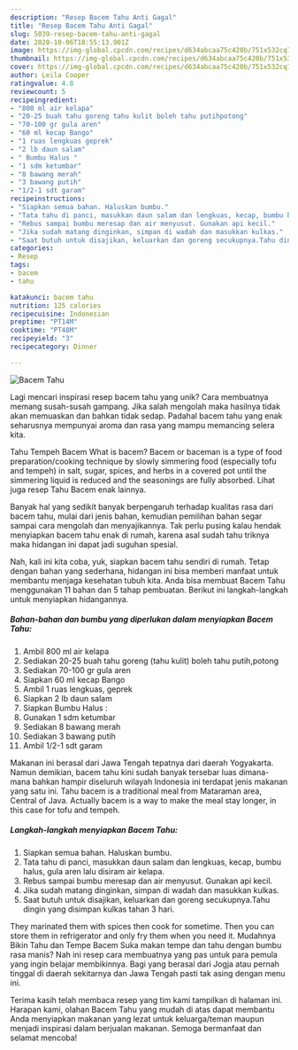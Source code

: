 ```yaml
---
description: "Resep Bacem Tahu Anti Gagal"
title: "Resep Bacem Tahu Anti Gagal"
slug: 5039-resep-bacem-tahu-anti-gagal
date: 2020-10-06T18:55:13.901Z
image: https://img-global.cpcdn.com/recipes/d634abcaa75c420b/751x532cq70/bacem-tahu-foto-resep-utama.jpg
thumbnail: https://img-global.cpcdn.com/recipes/d634abcaa75c420b/751x532cq70/bacem-tahu-foto-resep-utama.jpg
cover: https://img-global.cpcdn.com/recipes/d634abcaa75c420b/751x532cq70/bacem-tahu-foto-resep-utama.jpg
author: Leila Cooper
ratingvalue: 4.8
reviewcount: 5
recipeingredient:
- "800 ml air kelapa"
- "20-25 buah tahu goreng tahu kulit boleh tahu putihpotong"
- "70-100 gr gula aren"
- "60 ml kecap Bango"
- "1 ruas lengkuas geprek"
- "2 lb daun salam"
- " Bumbu Halus "
- "1 sdm ketumbar"
- "8 bawang merah"
- "3 bawang putih"
- "1/2-1 sdt garam"
recipeinstructions:
- "Siapkan semua bahan. Haluskan bumbu."
- "Tata tahu di panci, masukkan daun salam dan lengkuas, kecap, bumbu halus, gula aren lalu disiram air kelapa."
- "Rebus sampai bumbu meresap dan air menyusut. Gunakan api kecil."
- "Jika sudah matang dinginkan, simpan di wadah dan masukkan kulkas."
- "Saat butuh untuk disajikan, keluarkan dan goreng secukupnya.Tahu dingin yang disimpan kulkas tahan 3 hari."
categories:
- Resep
tags:
- bacem
- tahu

katakunci: bacem tahu 
nutrition: 125 calories
recipecuisine: Indonesian
preptime: "PT14M"
cooktime: "PT48M"
recipeyield: "3"
recipecategory: Dinner

---
```



![Bacem Tahu](https://img-global.cpcdn.com/recipes/d634abcaa75c420b/751x532cq70/bacem-tahu-foto-resep-utama.jpg)

Lagi mencari inspirasi resep bacem tahu yang unik? Cara membuatnya memang susah-susah gampang. Jika salah mengolah maka hasilnya tidak akan memuaskan dan bahkan tidak sedap. Padahal bacem tahu yang enak seharusnya mempunyai aroma dan rasa yang mampu memancing selera kita.

Tahu Tempeh Bacem What is bacem? Bacem or baceman is a type of food preparation/cooking technique by slowly simmering food (especially tofu and tempeh) in salt, sugar, spices, and herbs in a covered pot until the simmering liquid is reduced and the seasonings are fully absorbed. Lihat juga resep Tahu Bacem enak lainnya.

Banyak hal yang sedikit banyak berpengaruh terhadap kualitas rasa dari bacem tahu, mulai dari jenis bahan, kemudian pemilihan bahan segar sampai cara mengolah dan menyajikannya. Tak perlu pusing kalau hendak menyiapkan bacem tahu enak di rumah, karena asal sudah tahu triknya maka hidangan ini dapat jadi suguhan spesial.


Nah, kali ini kita coba, yuk, siapkan bacem tahu sendiri di rumah. Tetap dengan bahan yang sederhana, hidangan ini bisa memberi manfaat untuk membantu menjaga kesehatan tubuh kita. Anda bisa membuat Bacem Tahu menggunakan 11 bahan dan 5 tahap pembuatan. Berikut ini langkah-langkah untuk menyiapkan hidangannya.

<!--inarticleads1-->

##### Bahan-bahan dan bumbu yang diperlukan dalam menyiapkan Bacem Tahu:

1. Ambil 800 ml air kelapa
1. Sediakan 20-25 buah tahu goreng (tahu kulit) boleh tahu putih,potong
1. Sediakan 70-100 gr gula aren
1. Siapkan 60 ml kecap Bango
1. Ambil 1 ruas lengkuas, geprek
1. Siapkan 2 lb daun salam
1. Siapkan  Bumbu Halus :
1. Gunakan 1 sdm ketumbar
1. Sediakan 8 bawang merah
1. Sediakan 3 bawang putih
1. Ambil 1/2-1 sdt garam


Makanan ini berasal dari Jawa Tengah tepatnya dari daerah Yogyakarta. Namun demikian, bacem tahu kini sudah banyak tersebar luas dimana-mana bahkan hampir diseluruh wilayah Indonesia ini terdapat jenis makanan yang satu ini. Tahu bacem is a traditional meal from Mataraman area, Central of Java. Actually bacem is a way to make the meal stay longer, in this case for tofu and tempeh. 

<!--inarticleads2-->

##### Langkah-langkah menyiapkan Bacem Tahu:

1. Siapkan semua bahan. Haluskan bumbu.
1. Tata tahu di panci, masukkan daun salam dan lengkuas, kecap, bumbu halus, gula aren lalu disiram air kelapa.
1. Rebus sampai bumbu meresap dan air menyusut. Gunakan api kecil.
1. Jika sudah matang dinginkan, simpan di wadah dan masukkan kulkas.
1. Saat butuh untuk disajikan, keluarkan dan goreng secukupnya.Tahu dingin yang disimpan kulkas tahan 3 hari.


They marinated them with spices then cook for sometime. Then you can store them in refrigerator and only fry them when you need it. Mudahnya Bikin Tahu dan Tempe Bacem Suka makan tempe dan tahu dengan bumbu rasa manis? Nah ini resep cara membuatnya yang pas untuk para pemula yang ingin belajar membikinnya. Bagi yang berasal dari Jogja atau pernah tinggal di daerah sekitarnya dan Jawa Tengah pasti tak asing dengan menu ini. 

Terima kasih telah membaca resep yang tim kami tampilkan di halaman ini. Harapan kami, olahan Bacem Tahu yang mudah di atas dapat membantu Anda menyiapkan makanan yang lezat untuk keluarga/teman maupun menjadi inspirasi dalam berjualan makanan. Semoga bermanfaat dan selamat mencoba!
